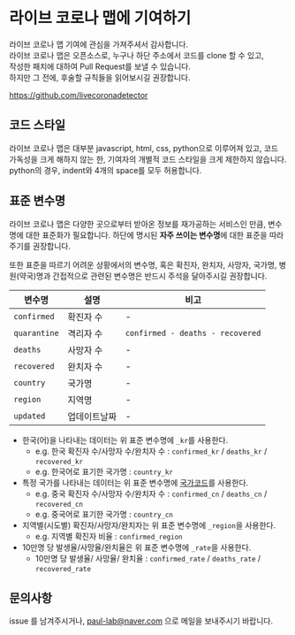 # 라이브 코로나 맵에 기여하기

라이브 코로나 맵 기여에 관심을 가져주셔서 감사합니다.  
라이브 코로나 맵은 오픈소스로, 누구나 하단 주소에서 코드를 clone 할 수 있고,  
작성한 패치에 대하여 Pull Request를 보낼 수 있습니다.  
하지만 그 전에, 후술할 규칙들을 읽어보시길 권장합니다.

  https://github.com/livecoronadetector


## 코드 스타일

라이브 코로나 맵은 대부분 javascript, html, css, python으로 이루어져 있고,
코드 가독성을 크게 해하지 않는 한, 기여자의 개별적 코드 스타일을 크게 제한하지 않습니다.
python의 경우, indent와 4개의 space를 모두 허용합니다.

## 표준 변수명

라이브 코로나 맵은 다양한 곳으로부터 받아온 정보를 재가공하는 서비스인 만큼, 변수명에 대한 표준화가 필요합니다.
하단에 명시된 **자주 쓰이는 변수명**에 대한 표준을 따라주기를 권장합니다.

또한 표준을 따르기 어려운 상황에서의 변수명, 
혹은 확진자, 완치자, 사망자, 국가명, 병원(약국)명과 간접적으로 관련된 변수명은
반드시 주석을 달아주시길 권장합니다.

| 변수명 | 설명 | 비고 |
| --- | --- | --- |
| `confirmed` | 확진자 수 | - |
| `quarantine` | 격리자 수 | `confirmed - deaths - recovered` |
| `deaths` | 사망자 수 | - |
| `recovered` | 완치자 수 | - |
| `country` | 국가명 | - |
| `region` | 지역명 | - |
| `updated` | 업데이트날짜 | - |

 * 한국(어)을 나타내는 데이터는 위 표준 변수명에 `_kr`를 사용한다.
   - e.g. 한국 확진자 수/사망자 수/완치자 수 : `confirmed_kr` / `deaths_kr` / `recovered_kr`
   - e.g. 한국어로 표기한 국가명 : `country_kr`
 * 특정 국가를 나타내는 데이터는 위 표준 변수명에 [국가코드](https://eminwon.qia.go.kr/common/CountrySP.jsp)를 사용한다.
   - e.g. 중국 확진자 수/사망자 수/완치자 수 : `confirmed_cn` / `deaths_cn` / `recovered_cn`
   - e.g. 중국어로 표기한 국가명 : `country_cn`
 * 지역별(시도별) 확진자/사망자/완치자는 위 표준 변수명에 `_region`을 사용한다.
   - e.g. 지역별 확진자 비율 : `confirmed_region`
 * 10만명 당 발생율/사망율/완치율은 위 표준 변수명에 `_rate`을 사용한다.
   - 10만명 당 발생율/ 사망율/ 완치율 : `confirmed_rate` / `deaths_rate` / `recovered_rate`

## 문의사항

issue 를 남겨주시거나, paul-lab@naver.com 으로 메일을 보내주시기 바랍니다.